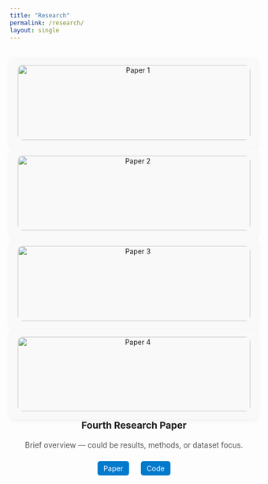 ```yaml
---
title: "Research"
permalink: /research/
layout: single
---
```



<style>
.research-grid {
  display: grid;
  grid-template-columns: repeat (4,1fr):  /* (auto-fit, minmax(220px, 1fr));  */
  gap: 30px;
  margin-top: 2rem;
}

.research-card {
  background: #f9f9f9;
  padding: 16px;
  border-radius: 12px;
  box-shadow: 0 4px 10px rgba(0,0,0,0.05);
  text-align: center;
}

.research-card img {
  width: 100%;
  height: auto;
  border-radius: 10px;
}

.research-card h3 {
  margin-top: 1rem;
  font-size: 1.2rem;
}

.research-card p {
  font-size: 0.95rem;
  color: #555;
}

.research-links a {
  display: inline-block;
  margin: 8px 10px 0;
  padding: 6px 12px;
  background: #007acc;
  color: white;
  border-radius: 5px;
  font-size: 0.9rem;
  text-decoration: none;
}

.research-links a:hover {
  background: #005eaa;
}
</style>



<div class="research-grid">

  <div class="research-card">
    <img src="{{ site.baseurl }}/assets/images/research1.png" alt="Paper 1">
    <h3>Title of Research Paper 1</h3>
    <p>Short description or abstract snippet goes here (1-2 lines max).</p>
    <div class="research-links">
      <a href="https://arxiv.org/abs/yourpaper1" target="_blank">Paper</a>
      <a href="https://github.com/yourrepo1" target="_blank">Code</a>
    </div>
  </div>

  <div class="research-card">
    <img src="{{ site.baseurl }}/assets/images/research2.png" alt="Paper 2">
    <h3>Research Paper 2 Title</h3>
    <p>Another short description of your contribution or topic.</p>
    <div class="research-links">
      <a href="https://arxiv.org/abs/yourpaper2" target="_blank">Paper</a>
      <a href="https://github.com/yourrepo2" target="_blank">Code</a>
    </div>
  </div>

  <div class="research-card">
    <img src="{{ site.baseurl }}/assets/images/research3.png" alt="Paper 3">
    <h3>Third Paper Title</h3>
    <p>Highlight key results or methods involved in 1-2 lines.</p>
    <div class="research-links">
      <a href="https://arxiv.org/abs/yourpaper3" target="_blank">Paper</a>
      <a href="https://github.com/yourrepo3" target="_blank">Code</a>
    </div>
  </div>

  <div class="research-card">
    <img src="{{ site.baseurl }}/assets/images/research4.png" alt="Paper 4">
    <h3>Fourth Research Paper</h3>
    <p>Brief overview — could be results, methods, or dataset focus.</p>
    <div class="research-links">
      <a href="https://arxiv.org/abs/yourpaper4" target="_blank">Paper</a>
      <a href="https://github.com/yourrepo4" target="_blank">Code</a>
    </div>
  </div>

</div>
